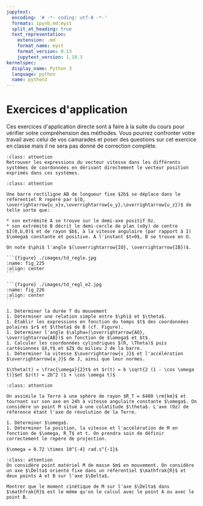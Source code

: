 ```yaml
---
jupytext:
  encoding: '# -*- coding: utf-8 -*-'
  formats: ipynb,md:myst
  split_at_heading: true
  text_representation:
    extension: .md
    format_name: myst
    format_version: 0.13
    jupytext_version: 1.10.3
kernelspec:
  display_name: Python 3
  language: python
  name: python3
---
```

# Exercices d'application

Ces exercices d'application directe sont à faire à la suite du cours pour vérifier votre compréhension des méthodes. Vous pourrez confronter votre travail avec celui de vos camarades et poser des questions sur cet exercice en classe mais il ne sera pas donné de correction complète.

````{admonition} Vecteur vitesse
:class: attention
Retrouver les expressions du vecteur vitesse dans les différents systèmes de coordonnées en dérivant directement le vecteur position exprimés dans ces systèmes.
````

````{admonition} Chute d'une règle 
:class: attention

Une barre rectiligne AB de longueur fixe $2b$ se déplace dans le référentiel R repéré par $(O, \overrightarrow{u_x}x,\overrightarrow{u_y},\overrightarrow{u_z})$ de telle sorte que:

* son extrémité A se trouve sur le demi-axe positif Oz.
* son extrémité B décrit le demi-cercle de plan (xOy) de centre $I(0,b,0)$ et de rayon $b$, à la vitesse angulaire (par rapport à I) $\omega$ constante et positive. A l'instant $t=0$, B se trouve en O.

On note $\phi$ l'angle $(\overrightarrow{IO}, \overrightarrow{IB})$.

```{figure} ./images/td_regle.jpg
:name: fig_225
:align: center
```

```{figure} ./images/td_regl_e2.jpg
:name: fig_226
:align: center
```

1. Déterminer la durée T du mouvement 
1. Déterminer une relation simple entre $\phi$ et $\theta$. 
1. Etablir les expressions en fonction du temps $t$ des coordonnées polaires $r$ et $\theta$ de B (cf. Figure).
1. Déterminer l'angle $\alpha=(\overrightarrow{AO}, \overrightarrow{AB})$ en fonction de $\omega$ et $t$.
1. Calculer les coordonnées cylindriques $(R, \Theta)$ puis cartésiennes $X,Y$ et $Z$ du milieu J de la barre. 
1. Déterminer la vitesse $\overrightarrow{v_J}$ et l'accélération $\overrightarrow{a_J}$ de J, ainsi que leur normes.
````
````{topic} Eléments de réponse (sans justification)
$\theta(t) = \frac{\omega}{2}t$ et $r(t) = b \sqrt{2 (1 - \cos \omega t)}$et $z(t) = 2b^2 (1 + \cos \omega t)$
````

````{admonition} Rotation de la Terre 
:class: attention

On assimile la Terre à une sphère de rayon $R_T = 6400 \rm{km}$ et tournant sur son axe en 24h à vitesse angulaire constante $\omega$. On considère un point M situé à une colatitude $\theta$. L'axe (Oz) de référence étant l'axe de révolution de la Terre.

1. Déterminer $\omega$.
1. Déterminer la position, la vitesse et l'accélération de M en fonction de $\omega, R_T$ et t. On prendra soin de définir correctement le repère de projection. 
````

````{topic} Eléments de réponse (sans justification)
$\omega = 0.72 \times 10^{-4} rad.s^{-1}$
````

````{admonition} Moment cinétique sur un axe.
:class: attention
On considère point matériel M de masse $m$ en mouvement. On considère un axe $\Delta$ orienté fixe dans un référentiel $\mathfrak{R}$ et deux points A et B sur l'axe $\Delta$.

Montrer que le moment cinétique de M sur l'axe $\Delta$ dans $\mathfrak{R}$ est le même qu'on le calcul avec le point A ou avec le point B.
````